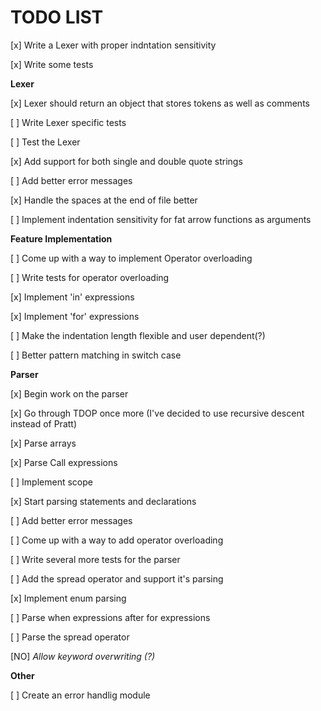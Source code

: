 # TODO LIST

[x] Write a Lexer with proper indntation sensitivity

[x] Write some tests

**Lexer**

[x] Lexer should return an object that stores tokens as well as comments

[ ] Write Lexer specific tests

[ ] Test the Lexer

[x] Add support for both single and double quote strings

[ ] Add better error messages

[x] Handle the spaces at the end of file better

[ ] Implement indentation sensitivity for fat arrow functions as arguments

**Feature Implementation**

[ ] Come up with a way to implement Operator overloading

[ ] Write tests for operator overloading

[x] Implement 'in' expressions

[x] Implement 'for' expressions

[ ] Make the indentation length flexible and user dependent(?)

[ ] Better pattern matching in switch case

**Parser**

[x] Begin work on the parser

[x] Go through TDOP once more (I've decided to use recursive descent instead of Pratt)

[x] Parse arrays

[x] Parse Call expressions

[ ] Implement scope

[x] Start parsing statements and declarations

[ ] Add better error messages

[ ] Come up with a way to add operator overloading

[ ] Write several more tests for the parser

[ ] Add the spread operator and support it's parsing

[x] Implement enum parsing

[ ] Parse when expressions after for expressions

[ ] Parse the spread operator

[NO] _Allow keyword overwriting (?)_

**Other**

[ ] Create an error handlig module
